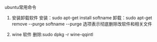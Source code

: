 
ubuntu常用命令
1. 安装卸载软件
	安装：sudo apt-get install softname
	卸载：sudo apt-get remove --purge softname
	--purge 选项表示彻底删除改软件和相关文件




2. wine 软件
	删除:sudo dpkg -r  wine-qqintl
